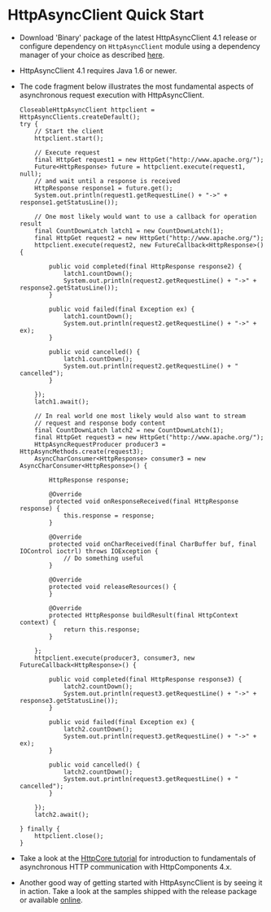 <!--
    Licensed to the Apache Software Foundation (ASF) under one
    or more contributor license agreements.  See the NOTICE file
    distributed with this work for additional information
    regarding copyright ownership.  The ASF licenses this file
    to you under the Apache License, Version 2.0 (the
    "License"); you may not use this file except in compliance
    with the License.  You may obtain a copy of the License at
    
      http://www.apache.org/licenses/LICENSE-2.0
    
    Unless required by applicable law or agreed to in writing,
    software distributed under the License is distributed on an
    "AS IS" BASIS, WITHOUT WARRANTIES OR CONDITIONS OF ANY
    KIND, either express or implied.  See the License for the
    specific language governing permissions and limitations
    under the License.
-->

HttpAsyncClient Quick Start
===========================

- Download 'Binary' package of the latest HttpAsyncClient 4.1 release or configure dependency on
  `HttpAsyncClient` module using a dependency manager of your choice as described [here](download.md).

- HttpAsyncClient 4.1 requires Java 1.6 or newer.

- The code fragment below illustrates the most fundamental aspects of asynchronous request execution with
  HttpAsyncClient.

  ```    
  CloseableHttpAsyncClient httpclient = HttpAsyncClients.createDefault();
  try {
      // Start the client
      httpclient.start();
  
      // Execute request
      final HttpGet request1 = new HttpGet("http://www.apache.org/");
      Future<HttpResponse> future = httpclient.execute(request1, null);
      // and wait until a response is received
      HttpResponse response1 = future.get();
      System.out.println(request1.getRequestLine() + "->" + response1.getStatusLine());
  
      // One most likely would want to use a callback for operation result
      final CountDownLatch latch1 = new CountDownLatch(1);
      final HttpGet request2 = new HttpGet("http://www.apache.org/");
      httpclient.execute(request2, new FutureCallback<HttpResponse>() {
  
          public void completed(final HttpResponse response2) {
              latch1.countDown();
              System.out.println(request2.getRequestLine() + "->" + response2.getStatusLine());
          }
  
          public void failed(final Exception ex) {
              latch1.countDown();
              System.out.println(request2.getRequestLine() + "->" + ex);
          }
  
          public void cancelled() {
              latch1.countDown();
              System.out.println(request2.getRequestLine() + " cancelled");
          }
  
      });
      latch1.await();
  
      // In real world one most likely would also want to stream
      // request and response body content
      final CountDownLatch latch2 = new CountDownLatch(1);
      final HttpGet request3 = new HttpGet("http://www.apache.org/");
      HttpAsyncRequestProducer producer3 = HttpAsyncMethods.create(request3);
      AsyncCharConsumer<HttpResponse> consumer3 = new AsyncCharConsumer<HttpResponse>() {
  
          HttpResponse response;
  
          @Override
          protected void onResponseReceived(final HttpResponse response) {
              this.response = response;
          }
  
          @Override
          protected void onCharReceived(final CharBuffer buf, final IOControl ioctrl) throws IOException {
              // Do something useful
          }
  
          @Override
          protected void releaseResources() {
          }
  
          @Override
          protected HttpResponse buildResult(final HttpContext context) {
              return this.response;
          }
  
      };
      httpclient.execute(producer3, consumer3, new FutureCallback<HttpResponse>() {
  
          public void completed(final HttpResponse response3) {
              latch2.countDown();
              System.out.println(request3.getRequestLine() + "->" + response3.getStatusLine());
          }
  
          public void failed(final Exception ex) {
              latch2.countDown();
              System.out.println(request3.getRequestLine() + "->" + ex);
          }
  
          public void cancelled() {
              latch2.countDown();
              System.out.println(request3.getRequestLine() + " cancelled");
          }
  
      });
      latch2.await();
  
  } finally {
      httpclient.close();
  }
  ```    

- Take a look at the [HttpCore tutorial](../httpcomponents-core-4.x/tutorial/html/index.html) for introduction to
  fundamentals of asynchronous HTTP communication with HttpComponents 4.x.

- Another good way of getting started with HttpAsyncClient is by seeing it in action. Take a look at the samples shipped
  with the release package or available [online](examples.md).
    

